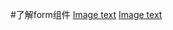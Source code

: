 #了解form组件
[Image text](BookFrom/img-folder/addbook.png)
[Image text](BookFrom/img-folder/editbook.png)
